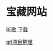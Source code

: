# 宝藏网站
<a href="http://music.zhuolin.wang/">听歌 下载</a>

<a ></a>

<a href="https://app.astralapp.com/dashboard">git项目整理</a>
